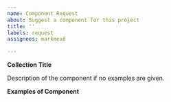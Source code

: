 ```yaml
---
name: Component Request
about: Suggest a component for this project
title: ''
labels: request
assignees: markmead

---
```


**Collection Title**

Description of the component if no examples are given.

**Examples of Component**
